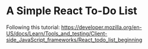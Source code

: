 # A Simple React To-Do List

Following this tutorial: https://developer.mozilla.org/en-US/docs/Learn/Tools_and_testing/Client-side_JavaScript_frameworks/React_todo_list_beginning
